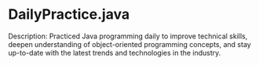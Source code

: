 # DailyPractice.java
 Description: Practiced Java programming daily to improve technical skills, deepen understanding of object-oriented programming concepts, and stay up-to-date with the latest trends and technologies in the industry.  
